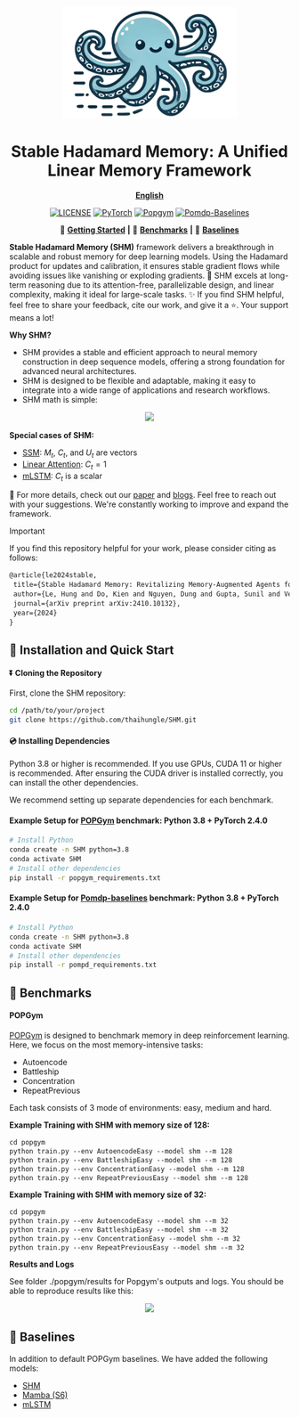 <div align="center">
  <img src="assets/shm_logo.png" height=200>
  <h1><b> Stable Hadamard Memory: A Unified Linear Memory Framework </b></h1>
</div>

<div align="center">

[**English**](./README.md) 

</div>

<div align="center">

[![LICENSE](https://img.shields.io/badge/License-Apache-green)](https://github.com/thaihungle/SHM/blob/main/LICENSE)
[![PyTorch](https://img.shields.io/badge/PyTorch-2.4-orange)](https://pytorch.org/)
[![Popgym](https://img.shields.io/badge/Power_by-Popgym-blue)](https://github.com/proroklab/popgym)
[![Pomdp-Baselines](https://img.shields.io/badge/Power_by-Pomdp_Baselines-pink)](https://github.com/twni2016/pomdp-baselines)


</div>

<div align="center">

🚀 [**Getting Started**](#install) **|**
🎯 [**Benchmarks**](#bench) **|**
🧠 [**Baselines**](#baselines)

</div>

**Stable Hadamard Memory (SHM)** framework delivers a breakthrough in scalable and robust memory for deep learning models. Using the Hadamard product for updates and calibration, it ensures stable gradient flows while avoiding issues like vanishing or exploding gradients. 
🎉 SHM excels at long-term reasoning due to its attention-free, parallelizable design, and linear complexity, making it ideal for large-scale tasks.
✨ If you find SHM helpful, feel free to share your feedback, cite our work, and give it a ⭐. Your support means a lot! 

**Why SHM?**
- SHM provides a stable and efficient approach to neural memory construction in deep sequence models, offering a strong foundation for advanced neural architectures.
- SHM is designed to be flexible and adaptable, making it easy to integrate into a wide range of applications and research workflows.
- SHM math is simple:
<div align="center">
  <img src="https://github.com/user-attachments/assets/328189d0-e26f-40b0-9e48-980b0bb80f5e" height=100>
</div>

**Special cases of SHM:**
- [SSM](https://github.com/state-spaces/mamba): $M_t$, $C_t$, and $U_t$ are vectors
- [Linear Attention](https://github.com/lucidrains/linear-attention-transformer): $C_t=1$
- [mLSTM](https://github.com/NX-AI/xlstm): $C_t$ is a scalar


📜 For more details, check out our [paper](https://arxiv.org/abs/2410.10132) and [blogs](https://open.substack.com/pub/hungleai/p/stable-hadamard-memory-the-unified?r=3an4d1&utm_campaign=post&utm_medium=web&showWelcomeOnShare=true).
Feel free to reach out with your suggestions. We're constantly working to improve and expand the framework.

> [!IMPORTANT]
> If you find this repository helpful for your work, please consider citing as follows:
>
> ```LaTeX
> @article{le2024stable,
>  title={Stable Hadamard Memory: Revitalizing Memory-Augmented Agents for Reinforcement Learning},
>  author={Le, Hung and Do, Kien and Nguyen, Dung and Gupta, Sunil and Venkatesh, Svetha},
>  journal={arXiv preprint arXiv:2410.10132},
>  year={2024}
> }
> ```
>

## <a name="install"></a> 🚀 Installation and Quick Start

#### ⏬ Cloning the Repository

First, clone the SHM repository:

```bash
cd /path/to/your/project
git clone https://github.com/thaihungle/SHM.git
```

#### 💿 Installing Dependencies

Python 3.8 or higher is recommended. If you use GPUs, CUDA 11 or higher is recommended. 
After ensuring the CUDA driver is installed correctly, you can install the other dependencies. 

We recommend setting up separate dependencies for each benchmark.

#### Example Setup for [POPGym](https://github.com/proroklab/popgym) benchmark: Python 3.8 + PyTorch 2.4.0

```bash
# Install Python
conda create -n SHM python=3.8
conda activate SHM
# Install other dependencies
pip install -r popgym_requirements.txt
```

#### Example Setup for [Pomdp-baselines](https://github.com/twni2016/pomdp-baselines) benchmark: Python 3.8 + PyTorch 2.4.0

```bash
# Install Python
conda create -n SHM python=3.8
conda activate SHM
# Install other dependencies
pip install -r pompd_requirements.txt
```


## <a name="bench"></a> 🎯 Benchmarks

#### POPGym
[POPGym](https://github.com/proroklab/popgym) is designed to benchmark memory in deep reinforcement learning. 
Here, we focus on the most memory-intensive tasks:
- Autoencode
- Battleship
- Concentration
- RepeatPrevious
  
Each task consists of 3 mode of environments: easy, medium and hard. 

**Example Training with SHM with memory size of 128:** 
```
cd popgym
python train.py --env AutoencodeEasy --model shm --m 128
python train.py --env BattleshipEasy --model shm --m 128
python train.py --env ConcentrationEasy --model shm --m 128
python train.py --env RepeatPreviousEasy --model shm --m 128
```
**Example Training with SHM with memory size of 32:** 
```
cd popgym
python train.py --env AutoencodeEasy --model shm --m 32
python train.py --env BattleshipEasy --model shm --m 32
python train.py --env ConcentrationEasy --model shm --m 32
python train.py --env RepeatPreviousEasy --model shm --m 32
```

**Results and Logs**

See folder ./popgym/results for Popgym's outputs and logs. You should be able to reproduce results like this:
<div align="center">
  <img src="https://github.com/user-attachments/assets/32d0b42c-4754-4776-be01-8965740962ad" height=100>
</div>


## <a name="baselines"></a> 🧠 Baselines
In addition to default POPGym baselines. We have added the following models:
- [SHM](https://github.com/thaihungle/SHM/blob/popgym/baselines/ray_models/ray_shm.py)
- [Mamba (S6)](https://github.com/thaihungle/SHM/blob/popgym/baselines/ray_models/ray_mamba.py)
- [mLSTM](https://github.com/thaihungle/SHM/blob/popgym/baselines/ray_models/ray_mLSTM.py)  
